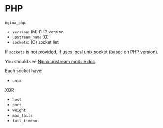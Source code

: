 PHP
===

`nginx_php`:
  - `version`: (M) PHP version
  - `upstream_name` (O)
  - `sockets`: (O) socket list

If `sockets` is not provided, if uses local unix socket (based on PHP version).

You should see [Nginx upstream module doc](http://nginx.org/en/docs/http/ngx_http_upstream_module.html).

Each socket have:

- `unix`

XOR

- `host`
- `port`
- `weight`
- `max_fails`
- `fail_timeout`
